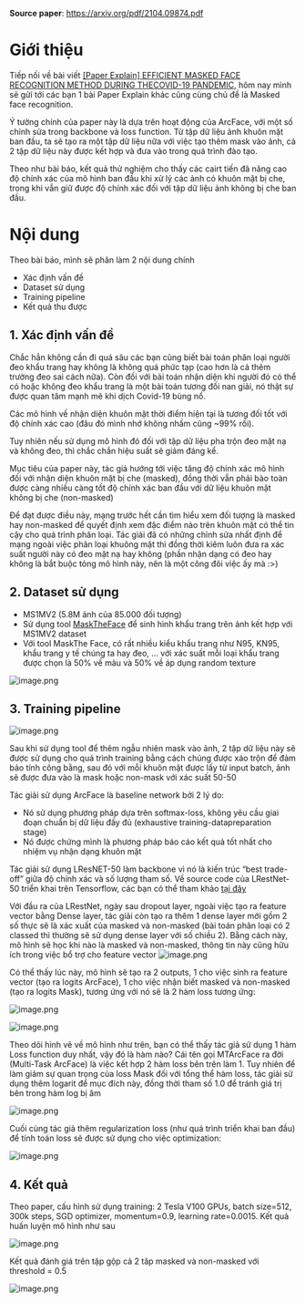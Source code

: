**Source paper**: https://arxiv.org/pdf/2104.09874.pdf

# Giới thiệu
Tiếp nối về bài viết [[Paper Explain] EFFICIENT MASKED FACE RECOGNITION METHOD DURING THECOVID-19 PANDEMIC](https://viblo.asia/p/paper-explain-efficient-masked-face-recognition-method-during-thecovid-19-pandemic-aWj53z8bl6m), hôm nay mình sẽ gửi tới các bạn 1 bài Paper Explain khác cũng cùng chủ đề là Masked face recognition.

Ý tưởng chính của paper này là dựa trên hoạt động của ArcFace, với một số chỉnh sửa trong backbone và loss function. Từ tập dữ liệu ảnh khuôn mặt ban đầu, ta sẽ tạo ra một tập dữ liệu nữa với việc tạo thêm mask vào ảnh, cả 2 tập dữ liệu này được kết hợp và đưa vào trong quá trình đào tạo.

Theo như bài báo, kết quả thử nghiệm cho thấy các cairt tiến đã năng cao độ chính xác của mô hình ban đầu khi xử lý các ảnh có khuôn mặt bị che, trong khi vẫn giữ được độ chính xác đối với tập dữ liệu ảnh không bị che ban đầu.

# Nội dung
Theo bài báo, mình sẽ phân làm 2 nội dung chính
* Xác định vấn đề
* Dataset sử dụng 
* Training pipeline 
* Kết quả thu được
## 1. Xác định vấn đề
Chắc hẳn không cần đi quá sâu các bạn cũng biết bài toán phân loại người đeo khẩu trang hay không là không quá phức tạp (cao hơn là cả thêm trường đeo sai cách nữa). Còn đối với bài toán nhận diện khi người đó có thể có hoặc không đeo khẩu trang là một bài toán tương đối nan giải, nó thật sự được quan tâm mạnh mẽ khi dịch Covid-19 bùng nổ.

Các mô hình về nhận diện khuôn mặt thời điểm hiện tại là tương đối tốt với độ chính xác cao (đâu đó mình nhớ không nhầm cũng ~99% rồi).

Tuy nhiên nếu sử dụng mô hình đó đối với tập dữ liệu pha trộn đeo mặt nạ và không đeo, thì chắc chắn hiệu suất sẽ giảm đáng kể.

Mục tiêu của paper này, tác giả hướng tới việc tăng độ chính xác mô hình đối với nhận diện khuôn mặt bị che (masked), đồng thời vẫn phải bào toàn được càng nhiều càng tốt độ chính xác ban đầu với dữ liệu khuôn mặt không bị che (non-masked)

Để đạt được điều này, mạng trước hết cần tìm hiểu xem đối tượng là masked hay non-masked để quyết định xem đặc điểm nào trên khuôn mặt có thể tin cậy cho quá trình phân loại. Tác giải đã có những chỉnh sửa nhất định để mạng ngoài việc phân loại khuông mặt thì đồng thời kiêm luôn đưa ra xác suất người này có đeo mặt nạ hay không (phần nhận dạng có đeo hay không là bắt buộc tỏng mô hình này, nên là một công đôi việc ấy mà :>)

## 2. Dataset sử dụng
* MS1MV2 (5.8M ảnh của 85.000 đối tượng)
* Sử dụng tool [MaskTheFace](https://arxiv.org/pdf/2008.11104.pdf) để sinh hình khẩu trang trên ảnh kết hợp với MS1MV2 dataset
* Với tool MaskThe Face, có rất nhiều kiểu khẩu trang như N95, KN95, khẩu trang y tế chúng ta hay đeo, … với xác suất mỗi loại khẩu trang được chọn là 50% về màu và 50% về áp dụng random texture
 
![image.png](https://images.viblo.asia/aa51506e-d8fe-4fe0-89ac-7104b929f299.png)
## 3. Training pipeline
  ![image.png](https://images.viblo.asia/b5311e71-3b66-4398-9ed7-bed6105e4da0.png)
 
Sau khi sử dụng tool để thêm ngẫu nhiên mask vào ảnh, 2 tập dữ liệu này sẽ được sử dụng cho quá trình training bằng cách chúng được xáo trộn để đảm bảo tính công bằng, sau đó với mỗi khuôn mặt được lấy từ input batch, ảnh sẽ được đưa vào là mask hoặc non-mask với xác suất 50-50

Tác giải sử dụng ArcFace là baseline network bởi 2 lý do:
* Nó sử dụng phương pháp dựa trên softmax-loss, không yêu cầu giai đoạn chuẩn bị dữ liệu đầy đủ (exhaustive training-datapreparation stage) 
* Nó được chứng mình là phương pháp báo cáo kết quả tốt nhất cho nhiệm vụ nhận dạng khuôn mặt

Tác giải sử dụng LResNET-50 làm backbone vì nó là kiến trúc “best trade-off” giữa độ chính xác và số lượng tham số. Về source code của LRestNet-50 triển khai trên Tensorflow, các bạn có thể tham khảo [tại đây](https://github.com/dmonterom/face_recognition_TF2) 

Với đầu ra của LRestNet, ngày sau dropout layer, ngoài việc tạo ra feature vector bằng Dense layer, tác giải còn tạo ra thêm 1 dense layer mới gồm 2 số thực sẽ là xác xuất của masked và non-masked (bài toán phân loại có 2 classed thì thường sẽ sử dụng dense layer với số chiều 2). Bằng cách này, mô hình sẽ học khi nào là masked và non-masked, thông tin này cũng hữu ích trong việc bổ trợ cho feature vector
![image.png](https://images.viblo.asia/88c4f7d0-b472-43bd-b7c9-8661a0568e97.png)

Có thể thấy lúc này, mô hình sẽ tạo ra 2 outputs, 1 cho việc sinh ra feature vector (tạo ra logits ArcFace), 1 cho việc nhận biết masked và non-masked (tạo ra logits Mask), tương ứng với nó sẽ là 2 hàm loss tương ứng:

![image.png](https://images.viblo.asia/adfc7b63-85ed-42d4-86cb-ff498a84b4c6.png)

![image.png](https://images.viblo.asia/f3c76994-409b-4d81-95f1-86f25a152a7f.png)

 
Theo dõi hình vẽ về mô hình như trên, bạn có thể thấy tác giả sử dụng 1 hàm Loss function duy nhất, vậy đó là hàm nào?  Cái tên gọi MTArcFace ra đời (Multi-Task ArcFace) là việc kết hợp 2 hàm loss bên trên làm 1. Tuy nhiên để làm giảm sự quan trọng của loss Mask đối với tổng thể hàm loss, tác giải sử dụng thêm logarit để mục đích này, đồng thời tham số 1.0 để tránh giá trị bên trong hàm log bị âm

![image.png](https://images.viblo.asia/14dc9f21-fd84-4f80-927c-ceb64c537d86.png)
 
Cuối cùng tác giả thêm regularization loss (như quá trình triển khai ban đầu) để tính toán loss sẽ được sử dụng cho việc optimization:

 ![image.png](https://images.viblo.asia/1f2e6c87-5c45-43d2-a8aa-0e79514e1de8.png)

## 4. Kết quả
Theo paper, cấu hình sử dụng training: 2 Tesla V100 GPUs, batch size=512, 300k steps, SGD optimizer, momentum=0.9, learning rate=0.0015. 
Kết quả huấn luyện mô hình như sau 
 
 ![image.png](https://images.viblo.asia/f303db5b-16c4-4f89-b9b0-e2cd781fb256.png)
 
Kết quả đánh giá trên tập gộp cả 2 tâp masked và non-masked với threshold = 0.5

![image.png](https://images.viblo.asia/ef2d31dc-87fd-4ff2-959c-b283a1be0da6.png)
